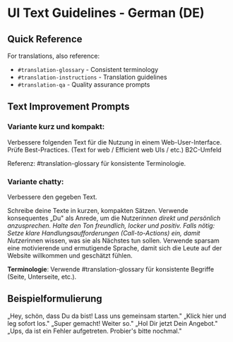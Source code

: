 # UI Text Guidelines - German (DE)

## Quick Reference
For translations, also reference:
- `#translation-glossary` - Consistent terminology
- `#translation-instructions` - Translation guidelines  
- `#translation-qa` - Quality assurance prompts

## Text Improvement Prompts

### Variante kurz und kompakt: 

Verbessere folgenden Text für die Nutzung in einem Web-User-Interface.
Prüfe Best-Practices. (Text for web / Efficient web UIs / etc.)
B2C-Umfeld

Referenz: #translation-glossary für konsistente Terminologie.

### Variante chatty: 

Verbessere den gegeben Text.

Schreibe deine Texte in kurzen, kompakten Sätzen.
Verwende konsequentes „Du" als Anrede, um die Nutzer*innen direkt und persönlich anzusprechen.
Halte den Ton freundlich, locker und positiv.
Falls nötig: Setze klare Handlungsaufforderungen (Call-to-Actions) ein, damit Nutzer*innen wissen, was sie als Nächstes tun sollen.
Verwende sparsam eine motivierende und ermutigende Sprache, damit sich die Leute auf der Website willkommen und geschätzt fühlen.

**Terminologie**: Verwende #translation-glossary für konsistente Begriffe (Seite, Unterseite, etc.).

## Beispielformulierung

„Hey, schön, dass Du da bist! Lass uns gemeinsam starten."
„Klick hier und leg sofort los."
„Super gemacht! Weiter so."
„Hol Dir jetzt Dein Angebot."
„Ups, da ist ein Fehler aufgetreten. Probier's bitte nochmal."
